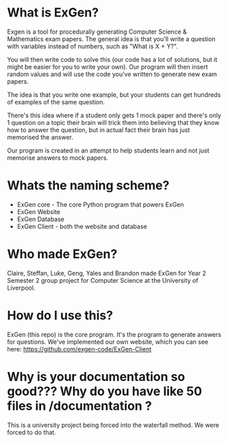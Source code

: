 # What is ExGen?
Exgen is a tool for procedurally generating Computer Science & Mathematics exam papers.
The general idea is that you'll write a question with variables instead of numbers, such as "What is X + Y?".

You will then write code to solve this (our code has a lot of solutions, but it might be easier for you to write your own).
Our program will then insert random values and will use the code you've written to generate new exam papers.

The idea is that you write one example, but your students can get hundreds of examples of the same question.

There's this idea where if a student only gets 1 mock paper and there's only 1 question on a topic their brain will trick them into
believing that they know how to answer the question, but in actual fact their brain has just memorised the answer.

Our program is created in an attempt to help students learn and not just memorise answers to mock papers.

# Whats the naming scheme?
* ExGen core - The core Python program that powers ExGen
* ExGen Website
* ExGen Database
* ExGen Client - both the website and database

# Who made ExGen?

Claire, Steffan, Luke, Geng, Yales and Brandon made ExGen for Year 2 Semester 2 group project for Computer Science at the University of Liverpool.

# How do I use this?

ExGen (this repo) is the core program. It's the program to generate answers for questions. We've implemented our own website, which you can see here:
https://github.com/exgen-code/ExGen-Client

# Why is your documentation so good??? Why do you have like 50 files in /documentation ?

This is a university project being forced into the waterfall method. We were forced to do that.
